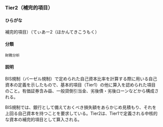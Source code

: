 <div style="display:none;">

## [あ行](securities-terms?id=あ行)
## [か行](securities-terms?id=か行)
## [さ行](securities-terms?id=さ行)
## [た行](securities-terms?id=た行)
## [な行](securities-terms?id=な行)
## [は行](securities-terms?id=は行)
## [ま行](securities-terms?id=ま行)
## [や行](securities-terms?id=や行)
## [ら行](securities-terms?id=ら行)
## [わ行](securities-terms?id=わ行)
## [英数字・記号](securities-terms?id=英数字・記号)

</div>

### Tier2（補完的項目）

#### ひらがな

補完的項目）（てぃあー2（ほかんてきこうもく）

#### 分類

`財務分析`

#### 説明

BIS規制（バーゼル規制）で定められた自己資本比率を計算する際に用いる自己資本の定義を示したもので、基本的項目（Tier1）の他に算入を認められた項目のこと。有価証券含み益、一般貸倒引当金、劣後債・劣後ローンなどから構成される。
 
BIS規制では、銀行として備えておくべき損失額をあらかじめ見積もり、それを上回る自己資本を持つことを要求している。Tier2は、Tier1で定義される中核的な資本の補完的項目として算入される。

